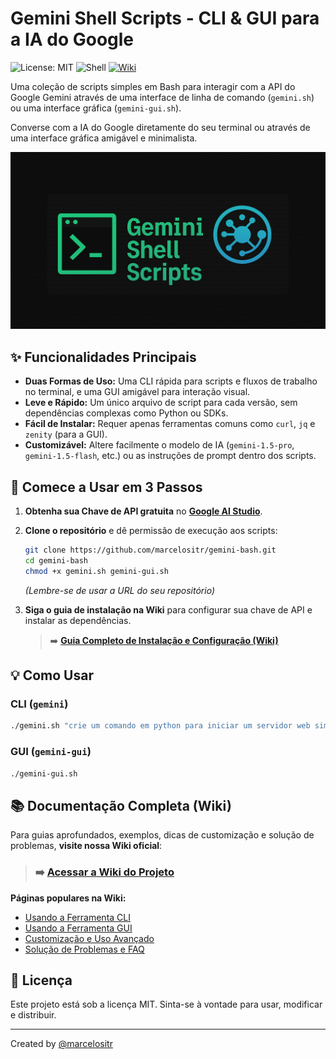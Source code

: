 # Gemini Shell Scripts - CLI & GUI para a IA do Google

![License: MIT](https://img.shields.io/badge/License-MIT-yellow.svg)
![Shell](https://img.shields.io/badge/Shell-Bash-blue)
[![Wiki](https://img.shields.io/badge/Project-Wiki-blueviolet.svg)](https://github.com/marcelositr/gemini-shell/wiki)

Uma coleção de scripts simples em Bash para interagir com a API do Google Gemini através de uma interface de linha de comando (`gemini.sh`) ou uma interface gráfica (`gemini-gui.sh`).

Converse com a IA do Google diretamente do seu terminal ou através de uma interface gráfica amigável e minimalista.

![Gemini Shell Banner](https://github.com/marcelositr/gemini-bash/blob/main/images/geminishell.png?raw=true)

## ✨ Funcionalidades Principais

*   **Duas Formas de Uso:** Uma CLI rápida para scripts e fluxos de trabalho no terminal, e uma GUI amigável para interação visual.
*   **Leve e Rápido:** Um único arquivo de script para cada versão, sem dependências complexas como Python ou SDKs.
*   **Fácil de Instalar:** Requer apenas ferramentas comuns como `curl`, `jq` e `zenity` (para a GUI).
*   **Customizável:** Altere facilmente o modelo de IA (`gemini-1.5-pro`, `gemini-1.5-flash`, etc.) ou as instruções de prompt dentro dos scripts.

## 🚀 Comece a Usar em 3 Passos

1.  **Obtenha sua Chave de API gratuita** no **[Google AI Studio](https://aistudio.google.com/app/apikey)**.

2.  **Clone o repositório** e dê permissão de execução aos scripts:
    ```bash
    git clone https://github.com/marcelositr/gemini-bash.git
    cd gemini-bash
    chmod +x gemini.sh gemini-gui.sh
    ```
    *(Lembre-se de usar a URL do seu repositório)*

3.  **Siga o guia de instalação na Wiki** para configurar sua chave de API e instalar as dependências.
    > ➡️ **[Guia Completo de Instalação e Configuração (Wiki)](https://github.com/marcelositr/gemini-bash/wiki)**

## 💡 Como Usar

### CLI (`gemini`)
```bash
./gemini.sh "crie um comando em python para iniciar um servidor web simples"
```

### GUI (`gemini-gui`)
```bash
./gemini-gui.sh
```

## 📚 Documentação Completa (Wiki)

Para guias aprofundados, exemplos, dicas de customização e solução de problemas, **visite nossa Wiki oficial**:

> ### ➡️ **[Acessar a Wiki do Projeto](https://github.com/marcelositr/gemini-bash/wiki)**

**Páginas populares na Wiki:**
*   [Usando a Ferramenta CLI](https://github.com/marcelositr/gemini-bash/wiki/Usando-a-Ferramenta-CLI)
*   [Usando a Ferramenta GUI](https://github.com/marcelositr/gemini-bash/wiki/Usando-a-Ferramenta-GUI)
*   [Customização e Uso Avançado](https://github.com/marcelositr/gemini-bash/wiki/Customizacao-e-Uso-Avancado)
*   [Solução de Problemas e FAQ](https://github.com/marcelositr/gemini-bash/wiki/Solucao-de-Problemas-e-FAQ)

## 📄 Licença

Este projeto está sob a licença MIT. Sinta-se à vontade para usar, modificar e distribuir.

---
Created by [@marcelositr](https://github.com/marcelositr)

